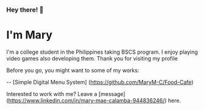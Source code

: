 ### Hey there! 👋 
# I'm Mary 

I'm a college student in the Philippines taking BSCS program. I enjoy playing video games also developing them. Thank you for visiting my profile

Before you go, you might want to some of my works:

-- [Simple Digital Menu System] (https://github.com/MaryM-C/Food-Cafe)


Interested to work with me? Leave a [message] (https://www.linkedin.com/in/mary-mae-calamba-944836246/) here. 





